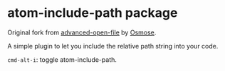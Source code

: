 # atom-include-path package

Original fork from [advanced-open-file](https://github.com/Osmose/advanced-open-file) by [Osmose](https://github.com/Osmose/).

A simple plugin to let you include the relative path string into your code.

`cmd-alt-i`: toggle atom-include-path.
